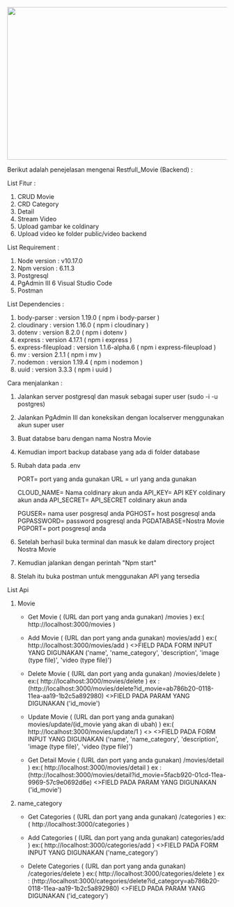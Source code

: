 <p align="center">
  <img width="600" height="350" src="https://d37xsajsdyperf.cloudfront.net/assets/node-pg-084a19b5984263a44b078dbdb1cd9d252d7b520da18f63763840a7eb800dba28.png">
</p>


Berikut adalah penejelasan mengenai Restfull_Movie (Backend) :

List Fitur :

1. CRUD Movie
2. CRD Category
3. Detail
4. Stream Video
5. Upload gambar ke coldinary
6. Upload video ke folder public/video backend

List Requirement :

1. Node version : v10.17.0
2. Npm  version : 6.11.3
3. Postgresql
4. PgAdmin III
6  Visual Studio Code
7. Postman

List Dependencies :

1. body-parser        : version 1.19.0         ( npm i body-parser )
2. cloudinary         : version 1.16.0         ( npm i cloudinary )
4. dotenv             : version 8.2.0          ( npm i dotenv )
5. express            : version 4.17.1         ( npm i express )
6. express-fileupload : version 1.1.6-alpha.6  ( npm i express-fileupload )
7. mv                 : version 2.1.1          ( npm i mv )
8. nodemon            : version 1.19.4         ( npm i nodemon )
9. uuid               : version 3.3.3          ( npm i uuid )

Cara menjalankan :
1. Jalankan server postgresql dan masuk sebagai super user   (sudo -i -u postgres)
2. Jalankan PgAdmin III dan koneksikan dengan localserver menggunakan akun super user
2. Buat databse baru dengan nama Nostra Movie
3. Kemudian import backup database yang ada di folder database
4. Rubah data pada .env
    
    PORT= port yang anda gunakan
    URL = url yang anda gunakan

    CLOUD_NAME= Nama coldinary akun anda
    API_KEY= API KEY coldinary akun anda
    API_SECRET= API_SECRET coldinary akun anda

    PGUSER= nama user posgresql anda
    PGHOST= host posgresql anda
    PGPASSWORD= password posgresql anda
    PGDATABASE=Nostra Movie
    PGPORT= port posgresql anda
    
5. Setelah berhasil buka terminal dan masuk ke dalam directory project Nostra Movie
6. Kemudian jalankan dengan perintah "Npm start"
7. Stelah itu buka postman untuk menggunakan API yang tersedia

List Api

1. Movie
    - Get Movie ( (URL dan port yang anda gunakan) /movies ) ex:( http://localhost:3000/movies )
    
    - Add Movie ( (URL dan port yang anda gunakan) movies/add )    ex:( http://localhost:3000/movies/add )
        <>FIELD PADA FORM INPUT YANG DIGUNAKAN ('name', 'name_category', 'description', 'image (type file)', 'video (type   file)')
    
    - Delete Movie ( (URL dan port yang anda gunakan) /movies/delete ) ex:( http://localhost:3000/movies/delete ) ex : (http://localhost:3000/movies/delete?id_movie=ab786b20-0118-11ea-aa19-1b2c5a892980)
        <>FIELD PADA PARAM YANG DIGUNAKAN ('id_movie')

    - Update Movie ( (URL dan port yang anda gunakan) movies/update/(id_movie yang akan di ubah) )    ex:( http://localhost:3000/movies/update/1 )
        <>
        <>FIELD PADA FORM INPUT YANG DIGUNAKAN ('name', 'name_category', 'description', 'image (type file)', 'video (type file)') 
    
    - Get Detail Movie ( (URL dan port yang anda gunakan) /movies/detail ) ex:( http://localhost:3000/movies/detail ) ex : (http://localhost:3000/movies/detail?id_movie=5facb920-01cd-11ea-9969-57c9e0692d6e)
        <>FIELD PADA PARAM YANG DIGUNAKAN ('id_movie')

2. name_category
   - Get Categories ( (URL dan port yang anda gunakan) /categories ) ex:( http://localhost:3000/categories )

   - Add Categories ( (URL dan port yang anda gunakan) categories/add )    ex:( http://localhost:3000/categories/add )
        <>FIELD PADA FORM INPUT YANG DIGUNAKAN ('name_category')

   - Delete Categories ( (URL dan port yang anda gunakan) /categories/delete ) ex:( http://localhost:3000/categories/delete ) ex : (http://localhost:3000/categories/delete?id_category=ab786b20-0118-11ea-aa19-1b2c5a892980)
        <>FIELD PADA PARAM YANG DIGUNAKAN ('id_category')
